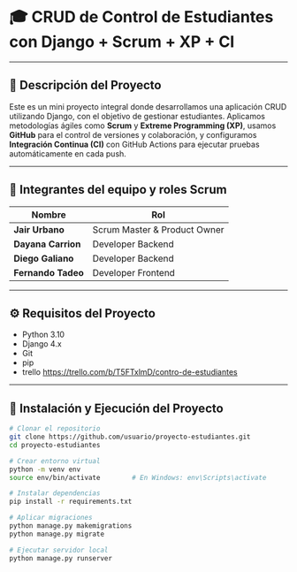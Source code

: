 # 🎓 CRUD de Control de Estudiantes con Django + Scrum + XP + CI

---

## 📌 Descripción del Proyecto

Este es un mini proyecto integral donde desarrollamos una aplicación CRUD utilizando Django, con el objetivo de gestionar estudiantes. Aplicamos metodologías ágiles como **Scrum** y **Extreme Programming (XP)**, usamos **GitHub** para el control de versiones y colaboración, y configuramos **Integración Continua (CI)** con GitHub Actions para ejecutar pruebas automáticamente en cada push.

---

## 👥 Integrantes del equipo y roles Scrum

| Nombre               | Rol                                  |
|----------------------|---------------------------------------|
| **Jair Urbano**      | Scrum Master & Product Owner          |
| **Dayana Carrion**   | Developer Backend                     |
| **Diego Galiano**    | Developer Backend                     |
| **Fernando Tadeo**   | Developer Frontend                    |

---

## ⚙️ Requisitos del Proyecto

- Python 3.10
- Django 4.x
- Git
- pip
- trello https://trello.com/b/T5FTxlmD/contro-de-estudiantes

---

## 🚀 Instalación y Ejecución del Proyecto

```bash
# Clonar el repositorio
git clone https://github.com/usuario/proyecto-estudiantes.git
cd proyecto-estudiantes

# Crear entorno virtual
python -m venv env
source env/bin/activate        # En Windows: env\Scripts\activate

# Instalar dependencias
pip install -r requirements.txt

# Aplicar migraciones
python manage.py makemigrations
python manage.py migrate

# Ejecutar servidor local
python manage.py runserver